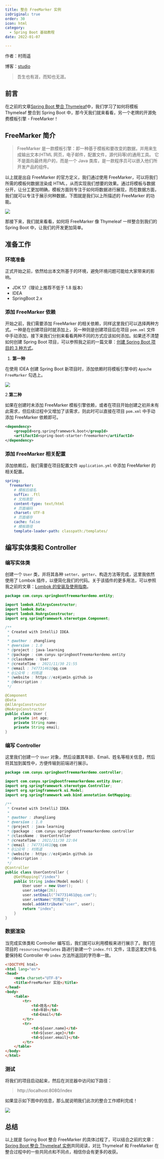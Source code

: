 ```yaml
---
title: 整合 FreeMarker 实例
isOriginal: true
order: 30
icon: html
category:
  - Spring Boot 基础教程
date: 2022-01-07

---
```


作者：村雨遥

博客：[studio](https://ez4jam1n.github.io/studio)

> 吾生也有涯，而知也无涯。

## 前言

在之前的文章[Spring Boot 整合 Thymeleaf](https://ez4jam1n.blog.csdn.net/article/details/107671467)中，我们学习了如何将模板 Thymeleaf 整合到 Spring Boot 中，那今天我们就来看看，另一个老牌的开源免费模板引擎 - FreeMarker！

## FreeMarker 简介

> FreeMarker 是一款模板引擎：即一种基于模板和要改变的数据，并用来生成输出文本(HTML 网页，电子邮件，配置文件，源代码等)的通用工具。 它不是面向最终用户的，而是一个 Java 类库，是一款程序员可以嵌入他们所开发产品的组件。

以上就是出自 FreeMarker 的官方定义，我们通过使用 FreeMarker，可以将我们所需的模板何数据渲染成 HTML，从而实现我们想要的效果。通过将模板与数据分开，让分工更加明确，模板方面则专注于如何将数据进行展现，而在数据方面，我们就可以专注于展示何种数据，下图就是我们以上所描述的 FreeMarker 的功能。

![](./assets/20220107-integrated-freemarker/freemarker.png)

那接下来，我们就来看看，如何将 FreeMarker 像 Thymeleaf 一样整合到我们的 Spring Boot 中，让我们的开发更加简单。

## 准备工作

### 环境准备

正式开始之前，依然给出本文所基于的环境，避免环境问题可能给大家带来的影响。

- JDK 17（理论上推荐不低于 1.8 版本）
- IDEA
- SpringBoot 2.x

### 添加 FreeMarker 依赖

开始之前，我们需要添加 FreeMarker 的相关依赖，同样这里我们可以选择两种方式。一种是在创建项目时就添加上，另一种则是创建项目后在项目 `pom.xml` 文件中手动添加，接下来我们分别来看看两种不同的方式应该如何添加。如果还不清楚如何创建 Spring Boot 项目，可以参照我之前的一篇文章：[创建 Spring Boot 项目的 3 种方式](https://ez4jam1n.blog.csdn.net/article/details/119618308)。

1.  **第一种**

在使用 IDEA 创建 Spring Boot 新项目时，添加依赖时将模板引擎中的 `Apache FreeMarker` 勾选上。

![](./assets/20220107-integrated-freemarker/dependency.png)

2.**第二种**

如果在创建时未添加 FreeMarker 模板引擎依赖，或者在项目开始创建之初并未有此需求，但后续过程中又增加了该需求，则此时可以直接在项目 `pom.xml` 中手动添加 FreeMarker 依赖即可。

```xml
<dependency>
    <groupId>org.springframework.boot</groupId>
    <artifactId>spring-boot-starter-freemarker</artifactId>
</dependency>
```

### 添加 FreeMarker 相关配置

添加依赖后，我们需要在项目配置文件 `application.yml` 中添加 FreeMarker 的相关配置。

```yml
spring:
  freemarker:
    # 模板后缀名
    suffix: .ftl
    # 文档类型
    content-type: text/html
    # 页面编码
    charset: UTF-8
    # 页面缓存
    cache: false
    # 模板路径
    template-loader-path: classpath:/templates/
```

## 编写实体类和 Controller

### 编写实体类

创建一个 `User` 类，并将其各种 `setter`、`getter`、构造方法等完成，这里我依然使用了 Lombok 插件，以便简化我们的代码。关于该插件的更多用法，可以参照我之前的文章：[Lombok 的安装及使用指南](https://blog.csdn.net/github_39655029/article/details/119992626)。

```java
package com.cunyu.springbootfreemarkerdemo.entity;

import lombok.AllArgsConstructor;
import lombok.Data;
import lombok.NoArgsConstructor;
import org.springframework.stereotype.Component;

/**
 * Created with IntelliJ IDEA.
 *
 * @author : zhangliang
 * @version : 1.0
 * @project : java-learning
 * @package : com.cunyu.springbootfreemarkerdemo.entity
 * @className : User
 * @createTime : 2021/11/30 21:55
 * @email : 747731461@qq.com
 * @公众号 : 村雨遥
 * @website : https://ez4jam1n.github.io
 * @description :
 */

@Component
@Data
@AllArgsConstructor
@NoArgsConstructor
public class User {
    private int age;
    private String name;
    private String email;
}
```

### 编写 Controller

这里我们创建一个 `User` 对象，然后设置其年龄、Email、姓名等相关信息，然后将其加到属性中，方便传输到前端进行展示。

```java
package com.cunyu.springbootfreemarkerdemo.controller;

import com.cunyu.springbootfreemarkerdemo.entity.User;
import org.springframework.stereotype.Controller;
import org.springframework.ui.Model;
import org.springframework.web.bind.annotation.GetMapping;

/**
 * Created with IntelliJ IDEA.
 *
 * @author : zhangliang
 * @version : 1.0
 * @project : java-learning
 * @package : com.cunyu.springbootfreemarkerdemo.controller
 * @className : UserController
 * @createTime : 2021/11/30 22:04
 * @email : 747731461@qq.com
 * @公众号 : 村雨遥
 * @website : https://ez4jam1n.github.io
 * @description :
 */
@Controller
public class UserController {
    @GetMapping("/index")
    public String index(Model model) {
        User user = new User();
        user.setAge(26);
        user.setEmail("747731461@qq.com");
        user.setName("村雨遥");
        model.addAttribute("user", user);
        return "index";
    }
}
```

### 数据渲染

当完成实体类和 Controller 编写后，我们就可以利用模板来进行展示了。我们在项目的 `resources/templates` 路进行新建一个 `index.ftl` 文件，注意这里文件名要保持和 Controller 中 `index` 方法所返回的字符串一致。

```html
<!DOCTYPE html>
<html lang="en">
<head>
    <meta charset="UTF-8">
    <title>FreeMarker 实验</title>
</head>
<body>
    <table>
        <tr>
            <td>姓名</td>
            <td>年龄</td>
            <td>Email</td>
        </tr>
        <tr>
            <td>${user.name}</td>
            <td>${user.age}</td>
            <td>${user.email}</td>
        </tr>
    </table>
</body>
</html>
```

### 测试

将我们的项目启动起来，然后在浏览器中访问如下路径：

> http://localhost:8080/index

如果显示如下图中的信息，那么就说明我们此次的整合工作顺利完成！

![](./assets/20220107-integrated-freemarker/preview.png)

## 总结

以上就是 Spring Boot 整合 FreeMarker 的具体过程了，可以结合之前的文章：[Spring Boot 整合 Thymeleaf 实例](https://ez4jam1n.blog.csdn.net/article/details/107671467)共同阅读，对比 Thymeleaf 和 FreeMarker 在整合过程中的一些共同点和不同点，相信你会有更多的收获。

